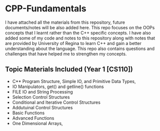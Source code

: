 # CPP-Fundamentals
I have attached all the materials from this repository, future documents/notes will be also added here. 
This repo focuses on the OOPs concepts that I learnt rather than the C++ specific concepts. I have also added some of my code and notes to this repository along with notes that are provided by University of Regina to learn C++ and gain a better understanding about the language. This repo also contains questions and challenges that have helped me to strengthen my concepts.


## Topic Materials Included (Year 1 [CS110])
* C** Program Structure, Simple IO, and Primitive Data Types,
* IO Manipulators, get() and getline() functions
* FILE IO and String Processing
* Selection Control Structures
* Conditional and Iterative Control Structures
* Addutuinal Control Structures
* Basic Functions
* Advanced Functions
* One Dimensional Arrays,

